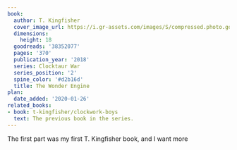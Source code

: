 ```yaml
---
book:
  author: T. Kingfisher
  cover_image_url: https://i.gr-assets.com/images/S/compressed.photo.goodreads.com/books/1517810851l/38352077._SY475_.jpg
  dimensions:
    height: 18
  goodreads: '38352077'
  pages: '370'
  publication_year: '2018'
  series: Clocktaur War
  series_position: '2'
  spine_color: '#d2b16d'
  title: The Wonder Engine
plan:
  date_added: '2020-01-26'
related_books:
- book: t-kingfisher/clockwork-boys
  text: The previous book in the series.
---
```


The first part was my first T. Kingfisher book, and I want more
